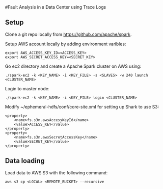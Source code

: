 #Fault Analysis in a Data Center using Trace Logs 

## Setup

Clone a git repo locally from <https://github.com/apache/spark>. 

Setup AWS account locally by adding environment varibles:

	export AWS_ACCESS_KEY_ID=<ACCESS_KEY>
	export AWS_SECRET_ACCESS_KEY=<SECRET_KEY>
	
Go ec2 directory and create a Apache Spark cluster on AWS using:

	./spark-ec2 -k <KEY_NAME> -i <KEY_FILE> -s <SLAVES> -w 240 launch <CLUSTER_NAME>
	
Login to master node:

	./spark-ec2 -k <KEY_NAME> -i <KEY_FILE> login <CLUSTER_NAME>
	
Modify ~/ephemeral-hdfs/conf/core-site.xml for setting up Shark to use S3:

	<property>
	    <name>fs.s3n.awsAccessKeyId</name>
	    <value>ACCESS_KEY</value>
	</property>
	<property>
	    <name>fs.s3n.awsSecretAccessKey</name>
	    <value>SECRET_KEY</value>
	</property>
	
## Data loading

Load data to AWS S3 with the following command:

	aws s3 cp <LOCAL> <REMOTE_BUCKET> --recursive

